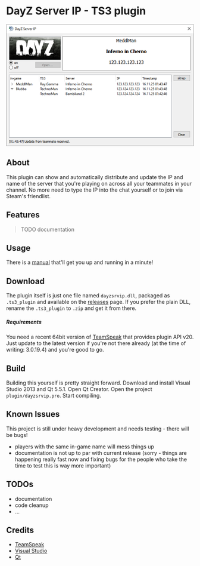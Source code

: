 # DayZ Server IP - TS3 plugin
![alt-text](doc/png/main_window.png)
## About
This plugin can show and automatically distribute and update the IP and name of the server that you're playing on across all your teammates in your channel. No more need to type the IP into the chat yourself or to join via Steam's friendlist.

## Features
>TODO documentation

## Usage
There is a [manual](doc/MANUAL.md) that'll get you up and running in a minute!

## Download

The plugin itself is just one file named `dayzsrvip.dll`, packaged as `.ts3_plugin` and available on the [releases](https://github.com/dehesselle/dayzsrvip/releases) page. If you prefer the plain DLL, rename the `.ts3_plugin` to `.zip` and get it from there.
##### Requirements
You need a recent 64bit version of [TeamSpeak](http://www.teamspeak.com) that provides plugin API v20. Just update to the latest version if you're not there already (at the time of writing: 3.0.19.4) and you're good to go.

## Build
Building this yourself is pretty straight forward. Download and install Visual Studio 2013 and Qt 5.5.1. Open Qt Creator. Open the project `plugin/dayzsrvip.pro`. Start compiling.

## Known Issues
This project is still under heavy development and needs testing - there will be bugs!
- players with the same in-game name will mess things up
- documentation is not up to par with current release (sorry - things are happening really fast now and fixing bugs for the people who take the time to test this is way more important)

## TODOs
- documentation
- code cleanup
- ...

## Credits
- [TeamSpeak](http://http://www.teamspeak.com)
- [Visual Studio](https://www.visualstudio.com)
- [Qt](https://www.qt.io)
